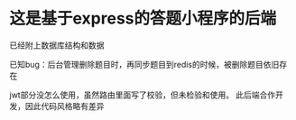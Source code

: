 # 这是基于express的答题小程序的后端
已经附上数据库结构和数据

已知bug：后台管理删除题目时，再同步题目到redis的时候，被删除题目依旧存在

jwt部分没怎么使用，虽然路由里面写了校验，但未检验和使用。
此后端合作开发，因此代码风格略有差异
